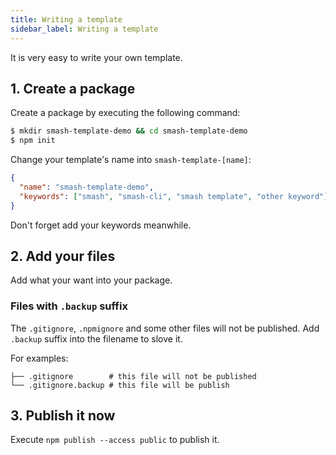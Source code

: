 ```yaml
---
title: Writing a template
sidebar_label: Writing a template
---
```


It is very easy to write your own template.

## 1. Create a package

Create a package by executing the following command:

```bash
$ mkdir smash-template-demo && cd smash-template-demo
$ npm init
```

Change your template's name into `smash-template-[name]`:

```json
{
  "name": "smash-template-demo",
  "keywords": ["smash", "smash-cli", "smash template", "other keyword"]
}
```

Don't forget add your keywords meanwhile.

## 2. Add your files

Add what your want into your package.

### Files with `.backup` suffix

The `.gitignore`, `.npmignore` and some other files will not be published. Add
`.backup` suffix into the filename to slove it.

For examples:

```
├── .gitignore        # this file will not be published
└── .gitignore.backup # this file will be publish
```

## 3. Publish it now

Execute `npm publish --access public` to publish it.
